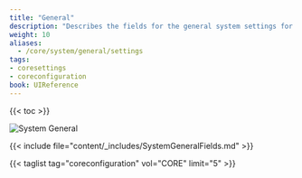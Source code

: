 ```yaml
---
title: "General"
description: "Describes the fields for the general system settings for TrueNAS CORE."
weight: 10
aliases:
  - /core/system/general/settings
tags:
- coresettings
- coreconfiguration
book: UIReference
---
```


{{< toc >}}

![System General](/images/CORE/System/SystemGeneral.png "System General")

{{< include file="content/_includes/SystemGeneralFields.md" >}}

{{< taglist tag="coreconfiguration" vol="CORE" limit="5" >}}
